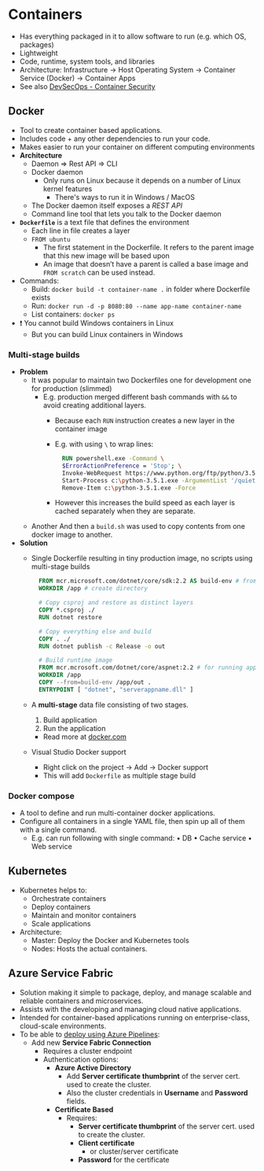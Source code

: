 # Containers

- Has everything packaged in it to allow software to run (e.g. which OS, packages)
- Lightweight
- Code, runtime, system tools, and libraries
- Architecture: Infrastructure -> Host Operating System -> Container Service (Docker) -> Container Apps
- See also [DevSecOps - Container Security](./8.%20DevSecOps.md#container-security)

## Docker

- Tool to create container based applications.
- Includes code + any other dependencies to run your code.
- Makes easier to run your container on different computing environments
- **Architecture**
  - Daemon => Rest API => CLI
  - Docker daemon
    - Only runs on Linux because it depends on a number of Linux kernel features
      - There's ways to run it in Windows / MacOS
  - The Docker daemon itself exposes a *REST API*
  - Command line tool that lets you talk to the Docker daemon
- **`Dockerfile`** is a text file that defines the environment
  - Each line in file creates a layer
  - `FROM ubuntu`
    - The first statement in the Dockerfile. It refers to the parent image that this new image will be based upon
    - An image that doesn’t have a parent is called a base image and `FROM scratch` can be used instead.
- Commands:
  - Build: `docker build -t container-name .` in folder where Dockerfile exists
  - Run: `docker run -d -p 8080:80 --name app-name container-name`
  - List containers: `docker ps`
- ❗ You cannot build Windows containers in Linux
  - But you can build Linux containers in Windows

### Multi-stage builds

- **Problem**
  - It was popular to maintain two Dockerfiles one for development one for production (slimmed)
    - E.g. production merged different bash commands with `&&` to avoid creating additional layers.
      - Because each `RUN` instruction creates a new layer in the container image
      - E.g. with using `\` to wrap lines:

        ```dockerfile
          RUN powershell.exe -Command \
          $ErrorActionPreference = 'Stop'; \
          Invoke-WebRequest https://www.python.org/ftp/python/3.5.1/python-3.5.1.exe -OutFile c:\python-3.5.1.exe ; \
          Start-Process c:\python-3.5.1.exe -ArgumentList '/quiet InstallAllUsers=1 PrependPath=1' -Wait ; \
          Remove-Item c:\python-3.5.1.exe -Force
        ```

      - However this increases the build speed as each layer is cached separately when they are separate.
  - Another And then a `build.sh` was used to copy contents from one docker image to another.
- **Solution**
  - Single Dockerfile resulting in tiny production image, no scripts using multi-stage builds

    ```dockerfile
      FROM mcr.microsoft.com/dotnet/core/sdk:2.2 AS build-env # from docker hub, good to name with AS for flexible re-ordering
      WORKDIR /app # create directory

      # Copy csproj and restore as distinct layers
      COPY *.csproj ./
      RUN dotnet restore

      # Copy everything else and build
      COPY . ./
      RUN dotnet publish -c Release -o out

      # Build runtime image
      FROM mcr.mcrosoft.com/dotnet/core/aspnet:2.2 # for running application
      WORKDIR /app
      COPY --from=build-env /app/out .
      ENTRYPOINT [ "dotnet", "serverappname.dll" ]
    ```

  - A **multi-stage** data file consisting of two stages.
    1. Build application
    2. Run the application
    - Read more at [docker.com](https://docs.docker.com/develop/develop-images/multistage-build/)
  - Visual Studio Docker support
    - Right click on the project → Add → Docker support
    - This will add `Dockerfile` as multiple stage build

### Docker compose

- A tool to define and run multi-container docker applications.
- Configure all containers in a single YAML file, then spin up all of them with a single command.
  - E.g. can run following with single command: • DB • Cache service • Web service

## Kubernetes

- Kubernetes helps to:
  - Orchestrate containers
  - Deploy containers
  - Maintain and monitor containers
  - Scale applications
- Architecture:
  - Master: Deploy the Docker and Kubernetes tools
  - Nodes: Hosts the actual containers.

## Azure Service Fabric

- Solution making it simple to package, deploy, and manage scalable and reliable containers and microservices.
- Assists with the developing and managing cloud native applications.
- Intended for container-based applications running on enterprise-class, cloud-scale environments.
- To be able to [deploy using Azure Pipelines](https://docs.microsoft.com/en-us/azure/service-fabric/service-fabric-tutorial-deploy-app-with-cicd-vsts):
  - Add new **Service Fabric Connection**
    - Requires a cluster endpoint
    - Authentication options:
      - **Azure Active Directory**
        - Add **Server certificate thumbprint**  of the server cert. used to create the cluster.
        - Also the cluster credentials in **Username** and **Password** fields.
      - **Certificate Based**
        - Requires:
          - **Server certificate thumbprint** of the server cert. used to create the cluster.
          - **Client certificate**
            - or cluster/server certificate
          - **Password** for the certificate
